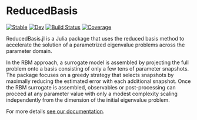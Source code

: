 # ReducedBasis

[![Stable](https://img.shields.io/badge/docs-stable-blue.svg)](https://mfherbst.github.io/ReducedBasis.jl/stable/)
[![Dev](https://img.shields.io/badge/docs-dev-blue.svg)](https://mfherbst.github.io/ReducedBasis.jl/dev/)
[![Build Status](https://github.com/mfherbst/ReducedBasis.jl/actions/workflows/CI.yml/badge.svg?branch=master)](https://github.com/mfherbst/ReducedBasis.jl/actions/workflows/CI.yml?query=branch%3Amaster)
[![Coverage](https://codecov.io/gh/mfherbst/ReducedBasis.jl/branch/master/graph/badge.svg)](https://codecov.io/gh/mfherbst/ReducedBasis.jl)

ReducedBasis.jl is a Julia package that uses the reduced basis method to
accelerate the solution of a parametrized eigenvalue problems across the
parameter domain.

In the RBM approach, a surrogate model is assembled by projecting the full
problem onto a basis consisting of only a few tens of parameter snapshots.
The package focuses on a greedy strategy that selects snapshots by maximally
reducing the estimated error with each additional snapshot.
Once the RBM surrogate is assembled, observables or post-processing can proceed
at any parameter value with only a modest complexity scaling independently
from the dimension of the initial eigenvalue problem.

For more details [see our documentation](https://mfherbst.github.io/ReducedBasis.jl/stable/).
